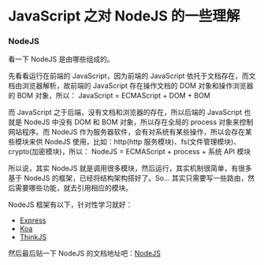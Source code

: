 # JavaScript 之对 NodeJS 的一些理解

### NodeJS

看一下 NodeJS 是由哪些组成的。

先看看运行在前端的 JavaScript，因为前端的 JavaScript 依托于文档存在，而文档由浏览器解析，故前端的 JavaScript 存在操作文档的 DOM 对象和操作浏览器的 BOM 对象，所以：
JavaScript = ECMAScript + DOM + BOM

而 JavaScript 之于后端，没有文档和浏览器的存在，所以后端的 JavaScript 也就是 NodeJS 中没有 DOM 和 BOM 对象，所以存在全局的 process 对象来控制网站程序。而 NodeJS 作为服务器软件，会有对系统有某些操作，所以会存在某些模块来供 NodeJS 使用，比如：http(http 服务模块)、fs(文件管理模块)、crypto(加密模块)，所以：
NodeJS = ECMAScript + process + 系统 API 模块

所以说，其实 NodeJS 就是调用很多模块，然后运行，其实机制很简单，有很多基于 NodeJS 的框架，已经将结构架构搭好了。So... 其实只需要写一些路由，然后需要哪些功能，就去引用相应的模块。

NodeJS 框架有以下，针对性学习就好：

- [Express](http://www.expressjs.com.cn/)
- [Koa](https://koa.bootcss.com/)
- [ThinkJS](https://thinkjs.org/)

然后最后贴一下 NodeJS 的文档地址吧：[NodeJS](http://nodejs.cn/api/)
